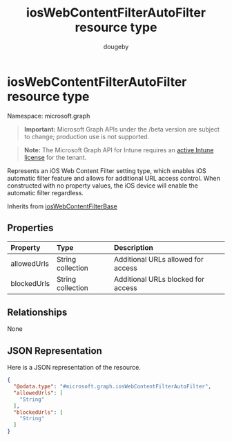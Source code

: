 ﻿---
title: "iosWebContentFilterAutoFilter resource type"
description: "Represents an iOS Web Content Filter setting type, which enables iOS automatic filter feature and allows for additional URL access control. When constructed with no property values, the iOS device will enable the automatic filter regardless."
author: "dougeby"
localization_priority: Normal
ms.prod: "intune"
doc_type: resourcePageType
---

# iosWebContentFilterAutoFilter resource type

Namespace: microsoft.graph

> **Important:** Microsoft Graph APIs under the /beta version are subject to change; production use is not supported.

> **Note:** The Microsoft Graph API for Intune requires an [active Intune license](https://go.microsoft.com/fwlink/?linkid=839381) for the tenant.

Represents an iOS Web Content Filter setting type, which enables iOS automatic filter feature and allows for additional URL access control. When constructed with no property values, the iOS device will enable the automatic filter regardless.

Inherits from [iosWebContentFilterBase](../resources/intune-deviceconfig-ioswebcontentfilterbase.md)

## Properties

| Property    | Type              | Description                        |
| :---------- | :---------------- | :--------------------------------- |
| allowedUrls | String collection | Additional URLs allowed for access |
| blockedUrls | String collection | Additional URLs blocked for access |

## Relationships

None

## JSON Representation

Here is a JSON representation of the resource.

<!-- {
  "blockType": "resource",
  "@odata.type": "microsoft.graph.iosWebContentFilterAutoFilter"
}
-->

```json
{
  "@odata.type": "#microsoft.graph.iosWebContentFilterAutoFilter",
  "allowedUrls": [
    "String"
  ],
  "blockedUrls": [
    "String"
  ]
}
```
